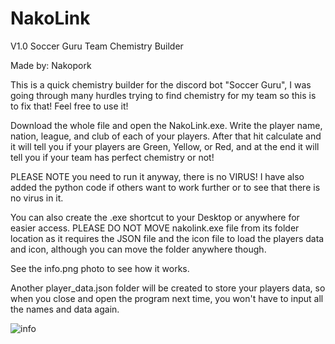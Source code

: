 # NakoLink
V1.0
Soccer Guru Team Chemistry Builder

Made by: Nakopork

This is a quick chemistry builder for the discord bot "Soccer Guru", I was going through many hurdles trying to find chemistry for my team so this is to fix that! Feel free to use it! 

Download the whole file and open the NakoLink.exe. Write the player name, nation, league, and club of each of your players. 
After that hit calculate and it will tell you if your players are Green, Yellow, or Red, and at the end it will tell you if your team has perfect chemistry or not!

PLEASE NOTE you need to run it anyway, there is no VIRUS! I have also added the python code if others want to work further or to see that there is no virus in it.

You can also create the .exe shortcut to your Desktop or anywhere for easier access. PLEASE DO NOT MOVE nakolink.exe file from its folder location as it requires the JSON file and the icon file to load the players data and icon, although you can move the folder anywhere though.

See the info.png photo to see how it works.

Another player_data.json folder will be created to store your players data, so when you close and open the program next time, you won't have to input all the names and data again. 

![info](https://github.com/Nakopork/NakoLink/assets/143703230/8eb5a642-b75c-4cb3-a681-f6ac98d169a9)


